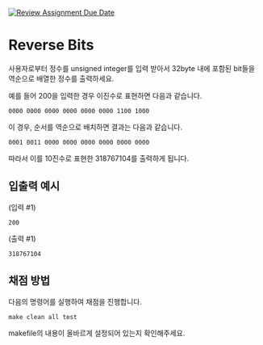 [![Review Assignment Due Date](https://classroom.github.com/assets/deadline-readme-button-24ddc0f5d75046c5622901739e7c5dd533143b0c8e959d652212380cedb1ea36.svg)](https://classroom.github.com/a/XQCrQP2k)
# Reverse Bits

사용자로부터 정수를 unsigned integer를 입력 받아서 32byte 내에 포함된 bit들을 역순으로 배열한 정수를 출력하세요.

예를 들어 200을 입력한 경우 이진수로 표현하면 다음과 같습니다.
```
0000 0000 0000 0000 0000 0000 1100 1000
```
이 경우, 순서를 역순으로 배치하면 결과는 다음과 같습니다.
```
0001 0011 0000 0000 0000 0000 0000 0000
```
따라서 이를 10진수로 표현한 318767104를 출력하게 됩니다.


## 입출력 예시
(입력 #1)
```
200
```
(출력 #1)
```
318767104
```


## 채점 방법

다음의 명령어를 실행하여 채점을 진행합니다.

```Makefile
make clean all test
```

makefile의 내용이 올바르게 설정되어 있는지 확인해주세요.
